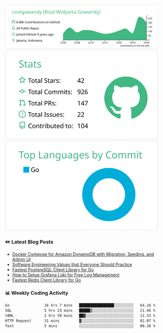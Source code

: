 ![profile-details](profile-summary-card-output/vue/0-profile-details.svg)
![stats](profile-summary-card-output/vue/3-stats.svg)
![most-commit-language](profile-summary-card-output/vue/2-most-commit-language.svg)

### :pencil2: Latest Blog Posts
<!-- BLOG-POST-LIST:START -->
- [Docker Compose for Amazon DynamoDB with Migration, Seeding, and Admin UI](https://medium.com/geekculture/docker-compose-for-amazon-dynamodb-with-migration-seeding-and-admin-ui-db11a348cc6a?source=rss-5763b0f1aba6------2)
- [Software Engineering Values that Everyone Should Practice](https://levelup.gitconnected.com/software-engineering-values-that-everyone-should-practice-c980d00cd103?source=rss-5763b0f1aba6------2)
- [Fastest PostgreSQL Client Library for Go](https://levelup.gitconnected.com/fastest-postgresql-client-library-for-go-579fa97909fb?source=rss-5763b0f1aba6------2)
- [How to Setup Grafana Loki for Free Log Management](https://levelup.gitconnected.com/how-to-setup-grafana-loki-for-free-log-management-ceb60558503c?source=rss-5763b0f1aba6------2)
- [Fastest Redis Client Library for Go](https://levelup.gitconnected.com/fastest-redis-client-library-for-go-7993f618f5ab?source=rss-5763b0f1aba6------2)
<!-- BLOG-POST-LIST:END -->

### 📊 Weekly Coding Activity
<!--START_SECTION:waka-->

```txt
Go                16 hrs 7 mins   ████████████████░░░░░░░░░   64.16 %
SQL               5 hrs 23 mins   █████▒░░░░░░░░░░░░░░░░░░░   21.46 %
YAML              2 hrs 50 mins   ██▓░░░░░░░░░░░░░░░░░░░░░░   11.33 %
HTTP Request      31 mins         ▓░░░░░░░░░░░░░░░░░░░░░░░░   02.07 %
Text              5 mins          ░░░░░░░░░░░░░░░░░░░░░░░░░   00.38 %
```

<!--END_SECTION:waka-->
